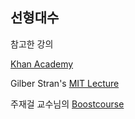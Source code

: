 ## 선형대수

참고한 강의

[Khan Academy](https://ko.khanacademy.org/math/linear-algebra/vectors-and-spaces)

Gilber Stran's [MIT Lecture](https://ocw.mit.edu/courses/mathematics/18-06-linear-algebra-spring-2010/video-lectures/lecture-1-the-geometry-of-linear-equations/)

주재걸 교수님의 [Boostcourse](https://www.boostcourse.org/ai251/joinLectures/195088)
